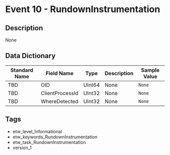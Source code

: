 # Event 10 - RundownInstrumentation

## Description
None

## Data Dictionary
|Standard Name|Field Name|Type|Description|Sample Value|
|---|---|---|---|---|
|TBD|OID|UInt64|None|`None`|
|TBD|ClientProcessId|UInt32|None|`None`|
|TBD|WhereDetected|UInt32|None|`None`|

## Tags
* etw_level_Informational
* etw_keywords_RundownInstrumentation
* etw_task_RundownInstrumentation
* version_1
